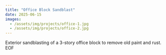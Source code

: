 ```yaml
---
title: "Office Block Sandblast"
date: 2025-06-15
images:
  - /assets/img/projects/office-1.jpg
  - /assets/img/projects/office-2.jpg
---
```

Exterior sandblasting of a 3-story office block to remove old paint and rust.
EOF